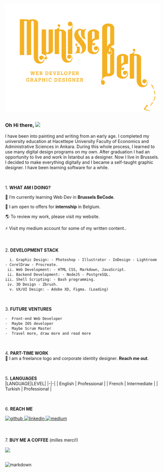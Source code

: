 # ![Munise Ben Header](kck.png)
### Oh Hi there, ![](https://user-images.githubusercontent.com/18350557/176309783-0785949b-9127-417c-8b55-ab5a4333674e.gif)
I have been into painting and writing from an early age. I completed my university education at Hacettepe University Faculty of Economics and Administrative Sciences in Ankara. During this whole process, I learned to use many digital design programs on my own. After graduation I had an opportunity to live and work in İstanbul as a designer. Now I live in Brussels. I decided to make everything digitally and I became a self-taught graphic designer. I have been learning software for a while.<br>

<br><br>1.   **WHAT AM I DOING?**<br>


🌱 I’m currently learning Web Dev in **Brussels BeCode**.

🤍 I am open to offers for **internship** in Belgium.

🌎 To review my work, please visit my website.

⚡ Visit my medium account for some of my written content..<br>

<br><br> 2.  **DEVELOPMENT STACK**<br>

      i. Graphic Design: - Photoshop - Illustrator - InDesign - Lightroom - CorelDraw - Procreate.
     ii. Web Development: - HTML CSS, Markdown, JavaScript.
     ii. Backend Development: - NodeJS - PostgreSQL.
    iii. Shell Scripting: - Bash programming.
     iv. 3D Design - Zbrush.
      v. UX/UI Design: - Adobe XD, Figma. (Loading)
 

<br><br>3.  **FUTURE VENTURES**<br>

    -  Front-end Web Developer 
    -  Maybe IOS developer
    -  Maybe Scrum Master
    -  Travel more, draw more and read more


<br><br>4.   **PART-TIME WORK**<br>
🌱 I am a freelance logo and corporate identity designer. **Reach me out**.


<br><br>5.   **LANGUAGES**<br>
|LANGUAGE|LEVEL|
|-|-|
| English | Professional |
| French | Intermediate |
| Turkish | Professional |



<br><br>6.  **REACH ME**<br>


<div align="left">
<a href="https://github.com/muniseben" target="_blank">
<img src=https://img.shields.io/badge/github-%2324292e.svg?&style=for-the-badge&logo=github&logoColor=white alt=github style="margin-bottom: 5px;" />
</a>
<a href="https://linkedin.com/in/munise-ben" target="_blank">
<img src=https://img.shields.io/badge/linkedin-%231E77B5.svg?&style=for-the-badge&logo=linkedin&logoColor=white alt=linkedin style="margin-bottom: 5px;" />
</a>
<a href="https://medium.com/@muniseben" target="_blank">
<img src=https://img.shields.io/badge/medium-%23292929.svg?&style=for-the-badge&logo=medium&logoColor=white alt=medium style="margin-bottom: 5px;" />
</a>
</div>

<br><br>7.  **BUY ME A COFFEE** (milles merci!)<br>
<div align="left">
            <a href="https://paypal.me/@muniseben" target="_blank" style="display: inline-block;">
                <img
                    src="https://img.shields.io/badge/Donate-PayPal-blue.svg?style=flat-square&logo=paypal"
                    align="center"
                />
            </a></div>
<br />


![markdown](https://media.giphy.com/media/Cijc1E0mhnR69KyjH6/giphy.gif)
